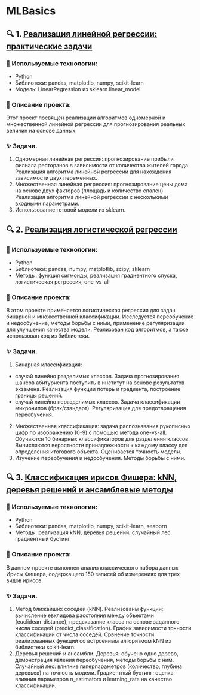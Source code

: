 # MLBasics

## 🔍 1. [Реализация линейной регрессии: практические задачи](https://github.com/Belphisto/MLBasics/blob/main/Линейная_регрессия_.ipynb)

### 🚀 Используемые технологии:
- Python
- Библиотеки: pandas, matplotlib, numpy, scikit-learn
- Модель: LinearRegression из sklearn.linear_model

### 📌 Описание проекта:

Этот проект посвящен реализации алгоритмов одномерной и множественной линейной регрессии для прогнозирования реальных величин на основе данных.

### ✨ Задачи.
1. Одномерная линейная регрессия: прогнозирование прибыли филиала ресторанов в зависимости от количества жителей города. Реализация алгоритма линейной регрессии для нахождения зависимости двух переменных.
2. Множественная линейная регрессия: прогнозирование цены дома на основе двух факторов (площадь и количество спален). Реализация алгоритма линейной регрессии с несколькими входными параметрами.
3. Использование готовой модели из sklearn.


## 🔍 2. [Реализация логистической регрессии](https://github.com/Belphisto/MLBasics/blob/main/Логистическая_регрессия_.ipynb)

### 🚀 Используемые технологии:
- Python
- Библиотеки: pandas, numpy, matplotlib, scipy, sklearn
- Методы: функция сигмоиды, реализация градиентного спуска, логистическая регрессия, one-vs-all

### 📌 Описание проекта:

В этом проекте применяется логистическая регрессия для задач бинарной и множественной классификации. Исследуется переобучение и недообучение, методы борьбы с ними, применение регуляризации для улучшения качества модели. Реализован код алгоритмов, а также использован код из библиотеки.

### ✨ Задачи.
1. Бинарная классификация:
  - случай линейно разделимых классов. Задача прогнозирования шансов абитуриента поступить в институт на основе результатов экзамена. Реализация функции потерь и градиента, построение границы решений.
  - случай линейно неразделимых классов. Задача классификации микрочипов (брак/стандарт). Регуляризация для предотвращения переобучения.
2. Множественная классификация: задача распознавания рукописных цифр по изображению (0-9) с помощью метода one-vs-all. Обучаются 10 бинарных классификаторов для разделения классов. Вычисляются вероятности принадлежности к каждому классу для определения итогового объекта. Оценивается точность модели.
3. Изучение переобучения и недообучения. Методы борьбы с ними.


## 🔍 3. [Классификация ирисов Фишера: kNN, деревья решений и ансамблевые методы](https://github.com/Belphisto/MLBasics/blob/main/knn_IrisFisher.ipynb)

### 🚀 Используемые технологии:
- Python
- Библиотеки: pandas, matplotlib, numpy, scikit-learn, seaborn
- Методы: реализация kNN, деревья решений, случайный лес, градиентный бустинг

### 📌 Описание проекта:

В данном проекте выполнен анализ классического набора данных Ирисы Фишера, содержащего 150 записей об измерениях для трех видов ирисов.


### ✨ Задачи.
1. Метод ближайших соседей (kNN). Реализованы функции: вычисление евклидова расстояния между объектами (euclidean_distance), предсказание класса на основе заданного числа соседей (predict_classification). График зависимости точности классификации от числа соседей. Срвнение точности реализованных функций со встроенным алгоритмом kNN из библиотеки scikit-learn.
2. Деревья решений и ансамбли. Деревья: обучено одно дерево, демонстрация явления переобучения, методы борьбы с ним. Случайный лес: влияние гиперпараметров (количество, глубина деревьев) на точность модели. Градиентный бустинг: оценка влияния параметров n_estimators и learning_rate на качество классификации.
